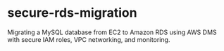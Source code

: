 # secure-rds-migration
Migrating a MySQL database from EC2 to Amazon RDS using AWS DMS with secure IAM roles, VPC networking, and monitoring.
